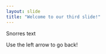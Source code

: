 ```yaml
---
layout: slide
title: "Welcome to our third slide!"
---
```

Snorres text

Use the left arrow to go back!
